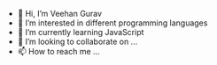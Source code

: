 - 👋 Hi, I’m Veehan Gurav
- 👀 I’m interested in different programming languages
- 🌱 I’m currently learning JavaScript
- 💞️ I’m looking to collaborate on ...
- 📫 How to reach me ...

<!---
veehan06/veehan06 is a ✨ special ✨ repository because its `README.md` (this file) appears on your GitHub profile.
You can click the Preview link to take a look at your changes.
--->
